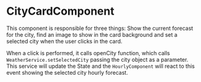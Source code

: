 # CityCardComponent

This component is responsible for three things: Show the current forecast for the city, find an image to show in the card background and set a selected city when the user clicks in the card.

When a click is performed, it calls openCity function, which calls `WeatherService.setSelectedCity` passing the city object as a parameter.
This service will update the State and the `HourlyComponent` will react to this event showing the selected city hourly forecast.

 